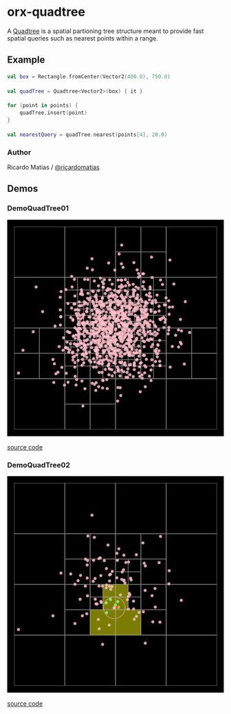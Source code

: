 # orx-quadtree

A [Quadtree](https://en.wikipedia.org/wiki/Quadtree) is a spatial
partioning tree structure meant to provide fast spatial queries such as nearest points within a range.

## Example

```kotlin
val box = Rectangle.fromCenter(Vector2(400.0), 750.0)

val quadTree = Quadtree<Vector2>(box) { it }

for (point in points) {
    quadTree.insert(point)
}

val nearestQuery = quadTree.nearest(points[4], 20.0)
```

### Author

Ricardo Matias / [@ricardomatias](https://github.com/ricardomatias)
<!-- __demos__ -->
## Demos
### DemoQuadTree01


![DemoQuadTree01Kt](https://raw.githubusercontent.com/openrndr/orx/media/orx-quadtree/images/DemoQuadTree01Kt.png)

[source code](src/jvmDemo/kotlin/DemoQuadTree01.kt)

### DemoQuadTree02


![DemoQuadTree02Kt](https://raw.githubusercontent.com/openrndr/orx/media/orx-quadtree/images/DemoQuadTree02Kt.png)

[source code](src/jvmDemo/kotlin/DemoQuadTree02.kt)

